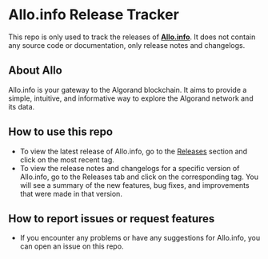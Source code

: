# Allo.info Release Tracker

This repo is only used to track the releases of [**Allo.info**](https://allo.info). It does not contain any source code or documentation, only release notes and changelogs.

## About Allo

Allo.info is your gateway to the Algorand blockchain. It aims to provide a simple, intuitive, and informative way to explore the Algorand network and its data.

## How to use this repo

- To view the latest release of Allo.info, go to the [Releases](https://github.com/supeer-io/allo-releases/releases) section and click on the most recent tag.
- To view the release notes and changelogs for a specific version of Allo.info, go to the Releases tab and click on the corresponding tag. You will see a summary of the new features, bug fixes, and improvements that were made in that version.

## How to report issues or request features

- If you encounter any problems or have any suggestions for Allo.info, you can open an issue on this repo. 
